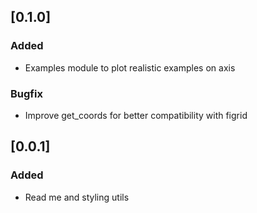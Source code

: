 ## [0.1.0]

### Added
 - Examples module to plot realistic examples on axis

### Bugfix
- Improve get_coords for better compatibility with figrid

## [0.0.1]

### Added
 - Read me and styling utils